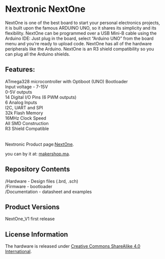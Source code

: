 # Nextronic NextOne

NextOne is one of the best board to start your personal electronics projects, it is built upon the famous ARDUINO UNO, so it shares its simplicity and its flexibility. NextOne can be programmed over a USB Mini-B cable using the Arduino IDE: Just plug in the board, select “Arduino UNO” from the board menu and you’re ready to upload code. NextOne has all of the hardware peripherals like the Arduino. NextOne is an R3 shield compatibility so you can plug all the Arduino shields.

## Features:

ATmega328 microcontroller with Optiboot (UNO) Bootloader<br />
Input voltage - 7-15V<br />
0-5V outputs<br />
14 Digital I/O Pins (6 PWM outputs)<br />
6 Analog Inputs<br />
I2C, UART and SPI<br />
32k Flash Memory<br />
16MHz Clock Speed<br />
All SMD Construction<br />
R3 Shield Compatible<br />
<br /><br />
Nextronic Product page:[NextOne](http://nextronic.ma/product/nextone/).

you can by it at: [makershop.ma](http://makershop.ma/).



## Repository Contents

/Hardware - Design files (.brd, .sch)  
/Firmware - bootloader  
/Documentation - datasheet and examples

## Product Versions

NextOne_V1 first release

## License Information

The hardware is released under [Creative Commons ShareAlike 4.0 International](https://creativecommons.org/licenses/by-sa/4.0/).
